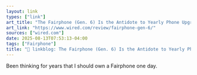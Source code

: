 ```yaml
---
layout: link
types: ["link"]
art_title: "The Fairphone (Gen. 6) Is the Antidote to Yearly Phone Upgrades"
art_link: "https://www.wired.com/review/fairphone-gen-6/"
sources: ["wired.com"]
date: 2025-08-13T07:53:13-04:00
tags: ["Fairphone"]
title: "🔗 linkblog: The Fairphone (Gen. 6) Is the Antidote to Yearly Phone Upgrades"
---
```

Been thinking for years that I should own a Fairphone one day.